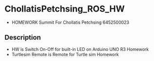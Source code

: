 # ChollatisPetchsing_ROS_HW
* HOMEWORK Summit For Chollatis Petchsing 6452500023
## Description
* HW is Switch On-Off for built-in LED on Arduino UNO R3 Homework
* Turtlesim Remote is Remote for Turtle sim Homework
